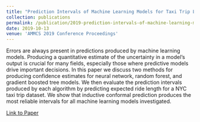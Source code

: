 ```yaml
---
title: "Prediction Intervals of Machine Learning Models for Taxi Trip Length"
collection: publications
permalink: /publication/2019-prediction-intervals-of-machine-learning-models-for-taxi-trip-length
date: 2019-10-13
venue: 'AMMCS 2019 Conference Proceedings'
---
```

Errors are always present in predictions produced by machine learning models. Producing a quantitative estimate of the uncertainty in a model’s output is crucial for many fields, especially those where predictive models drive important decisions. In this paper we discuss two methods for producing confidence estimates for neural network, random forest, and gradient boosted tree models. We then evaluate the prediction intervals produced by each algorithm by predicting expected ride length for a NYC taxi trip dataset. We show that inductive conformal prediction produces the most reliable intervals for all machine learning models investigated.

[Link to Paper](https://ellamorgan.ca/files/prediction-intervals-of-machine-learning-models-for-taxi-trip-length.pdf)
